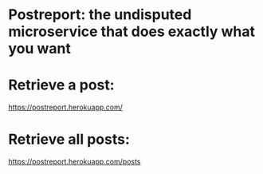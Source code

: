 # Postreport: the undisputed microservice that does exactly what you want

# Retrieve a post:

https://postreport.herokuapp.com/

# Retrieve all posts:

https://postreport.herokuapp.com/posts
